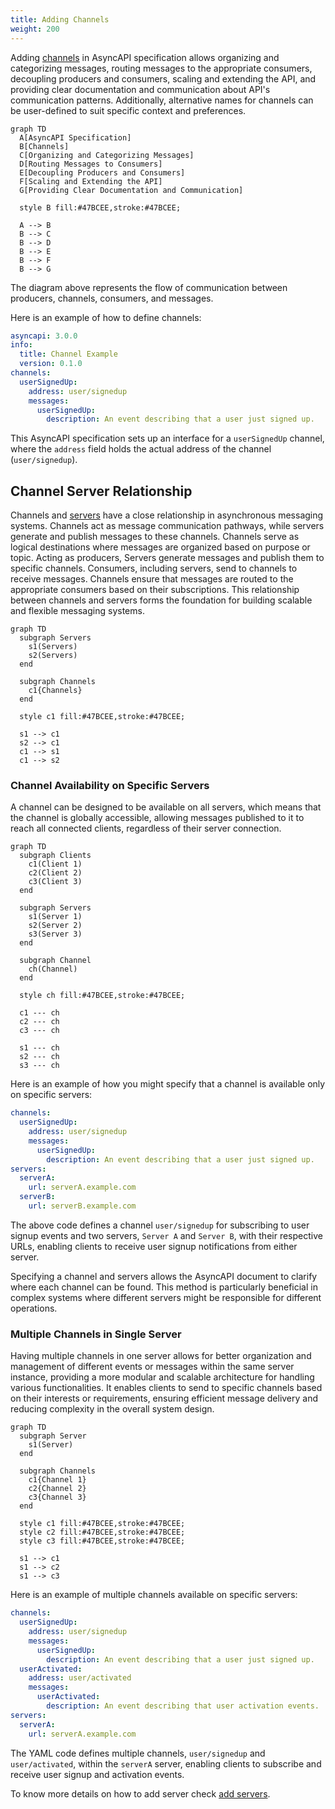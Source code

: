 ```yaml
---
title: Adding Channels
weight: 200
---
```


Adding [channels](../channel.md) in AsyncAPI specification allows organizing and categorizing messages, routing messages to the appropriate consumers, decoupling producers and consumers, scaling and extending the API, and providing clear documentation and communication about API's communication patterns. Additionally, alternative names for channels can be user-defined to suit specific context and preferences.

```mermaid
graph TD
  A[AsyncAPI Specification]
  B[Channels]
  C[Organizing and Categorizing Messages]
  D[Routing Messages to Consumers]
  E[Decoupling Producers and Consumers]
  F[Scaling and Extending the API]
  G[Providing Clear Documentation and Communication]

  style B fill:#47BCEE,stroke:#47BCEE;
  
  A --> B
  B --> C
  B --> D
  B --> E
  B --> F
  B --> G

```

The diagram above represents the flow of communication between producers, channels, consumers, and messages.

Here is an example of how to define channels:

```yml
asyncapi: 3.0.0
info:
  title: Channel Example
  version: 0.1.0
channels:
  userSignedUp:
    address: user/signedup
    messages:
      userSignedUp:
        description: An event describing that a user just signed up.
```

This AsyncAPI specification sets up an interface for a `userSignedUp` channel, where the `address` field holds the actual address of the channel (`user/signedup`).

## Channel Server Relationship

Channels and [servers](../server.md) have a close relationship in asynchronous messaging systems. Channels act as message communication pathways, while servers generate and publish messages to these channels. Channels serve as logical destinations where messages are organized based on purpose or topic. Acting as producers, Servers generate messages and publish them to specific channels. Consumers, including servers, send to channels to receive messages. Channels ensure that messages are routed to the appropriate consumers based on their subscriptions. This relationship between channels and servers forms the foundation for building scalable and flexible messaging systems.

```mermaid
graph TD
  subgraph Servers
    s1(Servers)
    s2(Servers)
  end

  subgraph Channels
    c1{Channels}
  end

  style c1 fill:#47BCEE,stroke:#47BCEE;

  s1 --> c1
  s2 --> c1
  c1 --> s1
  c1 --> s2
```

### Channel Availability on Specific Servers

A channel can be designed to be available on all servers, which means that the channel is globally accessible, allowing messages published to it to reach all connected clients, regardless of their server connection.

```mermaid
graph TD
  subgraph Clients
    c1(Client 1)
    c2(Client 2)
    c3(Client 3)
  end

  subgraph Servers
    s1(Server 1)
    s2(Server 2)
    s3(Server 3)
  end

  subgraph Channel
    ch(Channel)
  end

  style ch fill:#47BCEE,stroke:#47BCEE;

  c1 --- ch
  c2 --- ch
  c3 --- ch

  s1 --- ch
  s2 --- ch
  s3 --- ch
```

Here is an example of how you might specify that a channel is available only on specific servers:

```yml
channels:
  userSignedUp:
    address: user/signedup
    messages:
      userSignedUp:
        description: An event describing that a user just signed up.
servers:
  serverA:
    url: serverA.example.com
  serverB:
    url: serverB.example.com
```

The above code defines a channel `user/signedup` for subscribing to user signup events and two servers, `Server A` and `Server B`, with their respective URLs, enabling clients to receive user signup notifications from either server.

Specifying a channel and servers allows the AsyncAPI document to clarify where each channel can be found. This method is particularly beneficial in complex systems where different servers might be responsible for different operations.

### Multiple Channels in Single Server

Having multiple channels in one server allows for better organization and management of different events or messages within the same server instance, providing a more modular and scalable architecture for handling various functionalities. It enables clients to send to specific channels based on their interests or requirements, ensuring efficient message delivery and reducing complexity in the overall system design.

```mermaid
graph TD
  subgraph Server
    s1(Server)
  end

  subgraph Channels
    c1{Channel 1}
    c2{Channel 2}
    c3{Channel 3}
  end

  style c1 fill:#47BCEE,stroke:#47BCEE;
  style c2 fill:#47BCEE,stroke:#47BCEE;
  style c3 fill:#47BCEE,stroke:#47BCEE;

  s1 --> c1
  s1 --> c2
  s1 --> c3
```

Here is an example of multiple channels available on specific servers:

```yml
channels:
  userSignedUp:
    address: user/signedup
    messages:
      userSignedUp:
        description: An event describing that a user just signed up.
  userActivated:
    address: user/activated
    messages:
      userActivated:
        description: An event describing that user activation events.      
servers:
  serverA:
    url: serverA.example.com
```

The YAML code defines multiple channels, `user/signedup` and `user/activated`, within the `serverA` server, enabling clients to subscribe and receive user signup and activation events.

To know more details on how to add server check [add servers](add-server.md).
